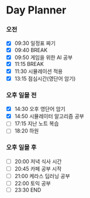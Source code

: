 # Day Planner 
### **오전**

- [x] 09:30 일정표 짜기
- [x] 09:40 BREAK
- [x] 09:50 게임을 위한 AI 공부
- [x] 11:15 BREAK
- [x] 11:30 시뮬레이션 적용
- [x] 13:15 점심시간(영단어 암기)
### **오후 일몰 전**

- [x] 14:30 오후 영단어 암기
- [x] 14:50 시뮬레이터 알고리즘 공부
- [ ] 17:15 지난 노트 복습
- [ ] 18:20 하원
### **오후 일몰 후**

- [ ] 20:00 저녁 식사 시간
- [ ] 20:45 카페 공부 시작
- [ ] 21:00 케라스 딥러닝 공부
- [ ] 22:00 토익 공부
- [ ] 23:30 END